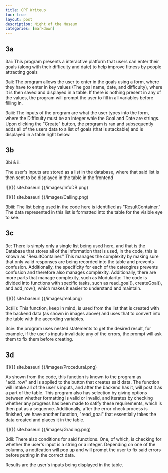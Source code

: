 ```yaml
---
title: CPT Writeup
toc: true
layout: post
description: Night of the Museum
categories: [markdown]
---
```


## 3a

3ai: This program presents a interactive platform that users can enter their goals (along with their difficulty and date) to help improve fitness by people attracting goals

3aii: The program allows the user to enter in the goals using a form, where they have to enter in key values (The goal name, date, and difficulty), where it is then saved and displayed in a table. If there is nothing present in any of the values, the program will prompt the user to fill in all variables before filling in.

3aiii: The inputs of the program are what the user types into the form, where the Difficulty must be an integer whle the Goal and Date are strings. Upon clicking the "Create" button, the program is ran and subsequently adds all of the users data to a list of goals (that is stackable) and is displayed in a table right below.

## 3b

3bi & ii:

The user's inputs are stored as a list in the database, where that said list is then sent to be displayed in the table in the frontend

![]({{ site.baseurl }}/images/InfoDB.png)

![]({{ site.baseurl }}/images/Calling.png)


3biii: The list being used in the code here is identified as "ResultContainer." The data represented in this list is formatted into the table for the visible eye to see.

## 3c

3c: There is simply only a single list being used here, and that is the Database that stores all of the information that is used, in the code, this is known as "ResultContainer." This manages the complexity by making sure that only valid responses are being recorded into the table and prevents confusion. Additionally, the specificity for each of the cateogires prevents confusion and therefore also manages complexity. Additionally, there are more parts that manage complexity, such as Modularity: The code is divided into functions with specific tasks, such as read_goal(), createGoal(), and add_row(), which makes it easier to understand and maintain.

![]({{ site.baseurl }}/images/real.png)

3c(iii): This function, keep in mind, is used from the list that is created with the backend data (as shown in images above) and uses that to convert into the table with the according variables.

3civ: the program uses nested statements to get the desired result, for example, if the user's inputs invalidate any of the errors, the prompt will ask them to fix them before creating.


## 3d

![]({{ site.baseurl }}/images/Procedural.png)

As shown from the code, this function is known to the program as "add_row" and is applied to the button that creates said data. The function will intake all of the user's inputs, and after the backend has it, will post it as a part of the table.
This program also has selection by giving options between whether formatting is valid or invalid, and iterates by checking whether any progress has been made to satify these requirements, which is then put as a sequence.
Additionally, after the error check process is finished, we have another function, "read_goal" that essentially takes the data created and places it in the table. 

![]({{ site.baseurl }}/images/Grading.png)

3dii: There also conditions for said functions. One, of which, is checking for whether the user's input is a string or a integer. Depending on one of the columns, a notifcation will pop up and will prompt the user to fix said errors before putting in the correct data.

Results are the user's inputs being displayed in the table.









